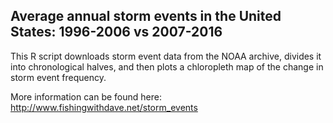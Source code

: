 ## Average annual storm events in the United States: 1996-2006 vs 2007-2016

This R script downloads storm event data from the NOAA archive, divides it into chronological halves, and then plots a chloropleth map of the change in storm event frequency.

More information can be found here: http://www.fishingwithdave.net/storm_events